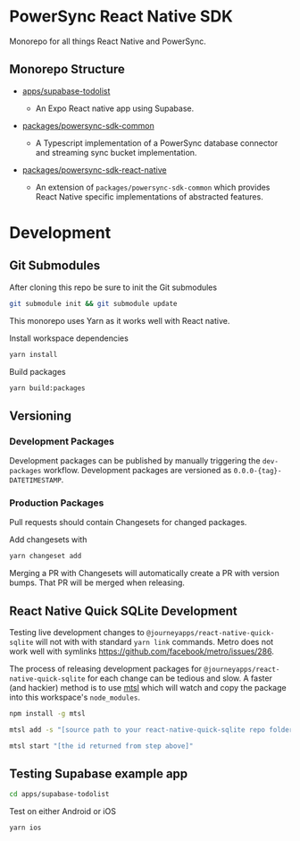 # PowerSync React Native SDK

Monorepo for all things React Native and PowerSync.

## Monorepo Structure

- [apps/supabase-todolist](https://github.com/powersync-ja/powersync-supabase-react-native-todolist-demo/tree/e6a1d045ab8244041651757402adc562a6699a4f)
  - An Expo React native app using Supabase.

- [packages/powersync-sdk-common](./packages/powersync-sdk-common/README.md)
  - A Typescript implementation of a PowerSync database connector and streaming sync bucket implementation.

- [packages/powersync-sdk-react-native](./packages/powersync-sdk-react-native/README.md)
  - An extension of `packages/powersync-sdk-common` which provides React Native specific implementations of abstracted features.

# Development

## Git Submodules

After cloning this repo be sure to init the Git submodules

```bash
git submodule init && git submodule update
```

This monorepo uses Yarn as it works well with React native.

Install workspace dependencies

```bash
yarn install
```

Build packages

```bash
yarn build:packages
```

## Versioning

### Development Packages

Development packages can be published by manually triggering the `dev-packages` workflow. Development packages are versioned as `0.0.0-{tag}-DATETIMESTAMP`.

### Production Packages

Pull requests should contain Changesets for changed packages.

Add changesets with

```Bash
yarn changeset add
```

Merging a PR with Changesets will automatically create a PR with version bumps. That PR will be merged when releasing.

## React Native Quick SQLite Development

Testing live development changes to `@journeyapps/react-native-quick-sqlite` will not with with standard `yarn link` commands. Metro does not work well with symlinks <https://github.com/facebook/metro/issues/286>.

The process of releasing development packages for `@journeyapps/react-native-quick-sqlite` for each change can be tedious and slow. A faster (and hackier) method is to use [mtsl](https://www.npmjs.com/package/mtsl) which will watch and copy the package into this workspace's `node_modules`.

```bash
npm install -g mtsl
```

```bash
mtsl add -s "[source path to your react-native-quick-sqlite repo folder]" -d "[this workspaces root node_modules folder]"/@journeyapps/react-native-quick-sqlite
```

```bash
mtsl start "[the id returned from step above]"
```

## Testing Supabase example app

``` bash
cd apps/supabase-todolist
```

Test on either Android or iOS

```bash
yarn ios
```
